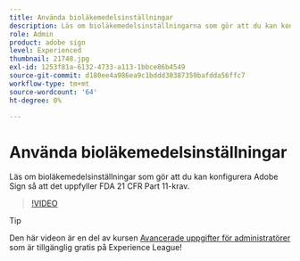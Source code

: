 ```yaml
---
title: Använda bioläkemedelsinställningar
description: Läs om bioläkemedelsinställningarna som gör att du kan konfigurera Adobe Sign så att det uppfyller FDA 21 CFR Part 11-kraven
role: Admin
product: adobe sign
level: Experienced
thumbnail: 21748.jpg
exl-id: 1253f81a-6132-4733-a113-1bbce86b4549
source-git-commit: d180ee4a986ea9c1bddd30387359bafdda56ffc7
workflow-type: tm+mt
source-wordcount: '64'
ht-degree: 0%

---
```


# Använda bioläkemedelsinställningar

Läs om bioläkemedelsinställningar som gör att du kan konfigurera Adobe Sign så att det uppfyller FDA 21 CFR Part 11-krav.

>[!VIDEO](https://video.tv.adobe.com/v/21748?hidetitle=true)

>[!TIP]
>
>Den här videon är en del av kursen [Avancerade uppgifter för administratörer](https://experienceleague.adobe.com/?recommended=Sign-A-1-2020.1) som är tillgänglig gratis på Experience League!
